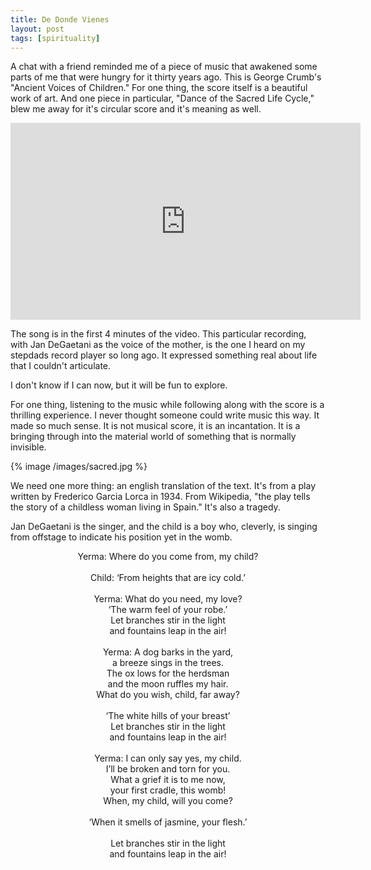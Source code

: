 ```yaml
---
title: De Donde Vienes
layout: post
tags: [spirituality]
---
```


A chat with a friend reminded me of a piece of music that awakened some parts
of me that were hungry for it thirty years ago. This is George Crumb's
"Ancient Voices of Children." For one thing, the score itself is a beautiful
work of art. And one piece in particular, "Dance of the Sacred Life Cycle,"
blew me away for it's circular score and it's meaning as well.

<iframe width="560" height="315" src="https://www.youtube.com/embed/TIPhA2MFXUI" frameborder="0" allow="accelerometer; autoplay; clipboard-write; encrypted-media; gyroscope; picture-in-picture" allowfullscreen></iframe>

The song is in the first 4 minutes of the video. This particular recording, with
Jan DeGaetani as the voice of the mother, is the one I heard on my stepdads record
player so long ago. It expressed something real about life that I couldn't articulate.


I don't know if I can now, but it will be fun to explore.

For one thing, listening to the music while following along with the score is a
thrilling experience. I never thought someone could write music this way.
It made so much sense. It is not musical score, it is an incantation. It is
a bringing through into the material world of something that is normally invisible.

{% image /images/sacred.jpg %}

We need one more thing: an english translation of the text. It's from a
play written by Frederico Garcia Lorca in 1934. From Wikipedia, "the play tells
the story of a childless woman living in Spain." It's also a tragedy.

Jan DeGaetani is the singer, and the child is a boy who, cleverly, is singing from
offstage to indicate his position yet in the womb.

<center>
Yerma: Where do you come from, my child?<br/>
<br/>
Child: ‘From heights that are icy cold.’<br/>
<br/>
Yerma: What do you need, my love?
<br/>
‘The warm feel of your robe.’
<br/>
Let branches stir in the light<br/>
and fountains leap in the air!<br/>
<br/>
Yerma: A dog barks in the yard,<br/>
a breeze sings in the trees.<br/>
The ox lows for the herdsman<br/>
and the moon ruffles my hair.<br/>
What do you wish, child, far away?<br/>
<br/>
‘The white hills of your breast’
<br/>
Let branches stir in the light<br/>
and fountains leap in the air!<br/>
<br/>
Yerma: I can only say yes, my child.<br/>
I’ll be broken and torn for you.<br/>
What a grief it is to me now,<br/>
your first cradle, this womb!<br/>
When, my child, will you come?<br/>
<br/>
‘When it smells of jasmine, your flesh.’<br/>
<br/>
Let branches stir in the light<br/>
and fountains leap in the air!<br/>
</center>


